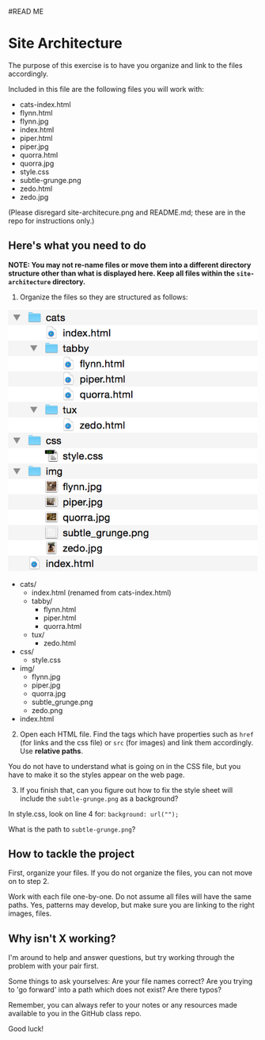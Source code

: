 #READ ME

# Site Architecture

The purpose of this exercise is to have you organize and link to the files accordingly.

Included in this file are the following files you will work with:

- cats-index.html
- flynn.html
- flynn.jpg
- index.html
- piper.html
- piper.jpg
- quorra.html
- quorra.jpg
- style.css
- subtle-grunge.png
- zedo.html
- zedo.jpg

(Please disregard site-architecure.png and README.md; these are in the repo for instructions only.)

## Here's what you need to do

**NOTE: You may not re-name files or move them into a different directory structure other than what is displayed here. Keep all files within the `site-architecture` directory.**

1. Organize the files so they are structured as follows:

<img src="site-architecture.png" alt="site-architecture" />


- cats/
  - index.html (renamed from cats-index.html)
  - tabby/
    - flynn.html
    - piper.html
    - quorra.html
  - tux/
    - zedo.html
- css/
  - style.css
- img/
  - flynn.jpg
  - piper.jpg
  - quorra.jpg
  - subtle_grunge.png
  - zedo.png
- index.html


2. Open each HTML file. Find the tags which have properties such as `href` (for links and the css file) or `src` (for images) and link them accordingly. Use **relative paths**.

  You do not have to understand what is going on in the CSS file, but you have to make it so the styles appear on the web page.

3. If you finish that, can you figure out how to fix the style sheet will include the `subtle-grunge.png` as a background?

  In style.css, look on line 4 for: `background: url("");`

  What is the path to `subtle-grunge.png`?


## How to tackle the project

First, organize your files. If you do not organize the files, you can not move on to step 2.

Work with each file one-by-one. Do not assume all files will have the same paths. Yes, patterns may develop, but make sure you are linking to the right images, files.

## Why isn't X working?

I'm around to help and answer questions, but try working through the problem with your pair first.

Some things to ask yourselves: Are your file names correct? Are you trying to 'go forward' into a path which does not exist? Are there typos?

Remember, you can always refer to your notes or any resources made available to you in the GitHub class repo.

Good luck!
